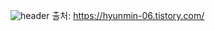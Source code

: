 ![header](https://capsule-render.vercel.app/api?type=waving&color=timeGradient&text=Welcome%20to%20rhkrhyunmin's%20GitHub%20👋&animation=twinkling&fontSize=35&fontAlignY=40&fontAlign=70&height=250)
출처: https://hyunmin-06.tistory.com/







